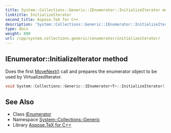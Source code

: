 ```yaml
---
title: System::Collections::Generic::IEnumerator::InitializeIterator method
linktitle: InitializeIterator
second_title: Aspose.TeX for C++
description: 'System::Collections::Generic::IEnumerator::InitializeIterator method. Does the first MoveNext() call and prepares the enumerator object to be used by VirtualizedIterator in C++.'
type: docs
weight: 800
url: /cpp/system.collections.generic/ienumerator/initializeiterator/
---
```

## IEnumerator::InitializeIterator method


Does the first [MoveNext()](../movenext/) call and prepares the enumerator object to be used by VirtualizedIterator.

```cpp
void System::Collections::Generic::IEnumerator<T>::InitializeIterator() override
```

## See Also

* Class [IEnumerator](../)
* Namespace [System::Collections::Generic](../../)
* Library [Aspose.TeX for C++](../../../)
